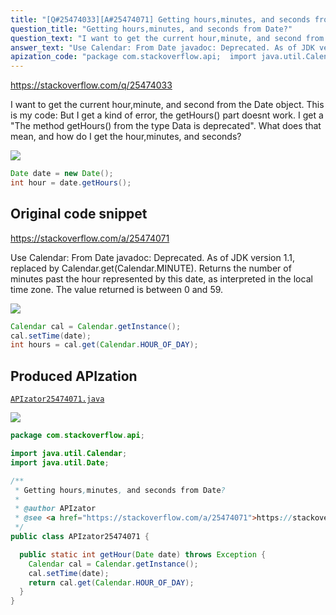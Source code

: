 ```yaml
---
title: "[Q#25474033][A#25474071] Getting hours,minutes, and seconds from Date?"
question_title: "Getting hours,minutes, and seconds from Date?"
question_text: "I want to get the current hour,minute, and second from the Date object. This is my code: But I get a kind of error, the getHours() part doesnt work. I get a \"The method getHours() from the type Data is deprecated\". What does that mean, and how do I get the hour,minutes, and seconds?"
answer_text: "Use Calendar: From Date javadoc: Deprecated. As of JDK version 1.1, replaced by Calendar.get(Calendar.MINUTE). Returns the number of minutes past the hour represented by this date, as interpreted in the local time zone. The value returned is between 0 and 59."
apization_code: "package com.stackoverflow.api;  import java.util.Calendar; import java.util.Date;  /**  * Getting hours,minutes, and seconds from Date?  *  * @author APIzator  * @see <a href=\"https://stackoverflow.com/a/25474071\">https://stackoverflow.com/a/25474071</a>  */ public class APIzator25474071 {    public static int getHour(Date date) throws Exception {     Calendar cal = Calendar.getInstance();     cal.setTime(date);     return cal.get(Calendar.HOUR_OF_DAY);   } }"
---
```


https://stackoverflow.com/q/25474033

I want to get the current hour,minute, and second from the Date object.
This is my code:
But I get a kind of error, the getHours() part doesnt work. I get a &quot;The method getHours() from the type Data is deprecated&quot;. What does that mean, and how do I get the hour,minutes, and seconds?


<div class="code-logo"><img src="/stackoverflow.png" /></div>

```java
Date date = new Date();
int hour = date.getHours();
```


## Original code snippet

https://stackoverflow.com/a/25474071

Use Calendar:
From Date javadoc:
Deprecated. As of JDK version 1.1, replaced by Calendar.get(Calendar.MINUTE).
Returns the number of minutes past the hour represented by this date, as interpreted in the local time zone. The value returned is between 0 and 59.

<div class="code-logo"><img src="/stackoverflow.png" /></div>

```java
Calendar cal = Calendar.getInstance();
cal.setTime(date);  
int hours = cal.get(Calendar.HOUR_OF_DAY);
```

## Produced APIzation

[`APIzator25474071.java`](https://github.com/pasqualesalza/apization-temp/raw/main/data/search/APIzator25474071.java)

<div class="code-logo"><img src="/apizator.png" /></div>

```java
package com.stackoverflow.api;

import java.util.Calendar;
import java.util.Date;

/**
 * Getting hours,minutes, and seconds from Date?
 *
 * @author APIzator
 * @see <a href="https://stackoverflow.com/a/25474071">https://stackoverflow.com/a/25474071</a>
 */
public class APIzator25474071 {

  public static int getHour(Date date) throws Exception {
    Calendar cal = Calendar.getInstance();
    cal.setTime(date);
    return cal.get(Calendar.HOUR_OF_DAY);
  }
}

```